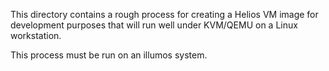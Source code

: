 This directory contains a rough process for creating a Helios VM image for
development purposes that will run well under KVM/QEMU on a Linux workstation.

This process must be run on an illumos system.
